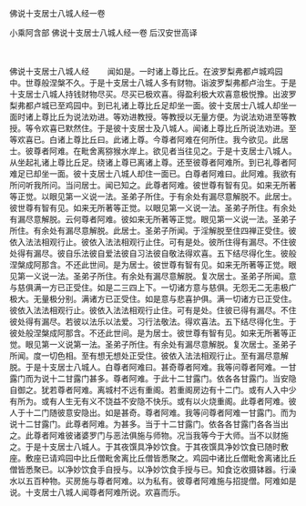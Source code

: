 佛说十支居士八城人经一卷


小乘阿含部
佛说十支居士八城人经一卷
后汉安世高译


　　

佛说十支居士八城人经
　　闻如是。一时诸上尊比丘。在波罗梨弗都卢城鸡园中。世尊般涅槃不久。于是十支居士八城人多有财物。诣波罗梨弗都卢治生。于是十支居士八城人持钱财物尽买。尽买已极欢喜。得盈利极大欢喜意极悦豫。出波罗梨弗都卢城已至鸡园中。到已礼诸上尊比丘足却坐一面。彼十支居士八城人却坐一面时诸上尊比丘为说法劝进。等劝进教授。等教授以无量方便。为说法劝进至等教授。等令欢喜已默然住。于是彼十支居士及八城人。闻诸上尊比丘所说法劝进。至等欢喜已。白诸上尊比丘曰。此诸上尊。今尊者阿难在何所住。我今欲见。此居士。彼尊者阿难。在毗舍离猕猴水岸上。欲见者当往见之。于是十支居士八城人。从坐起礼诸上尊比丘足。绕诸上尊已离诸上尊。还至彼尊者阿难所。到已礼尊者阿难足已却坐一面。彼十支居士八城人却住一面已。白尊者阿难曰。此阿难。我欲有所问听我所问。当问居士。闻已知之。此尊者阿难。彼世尊有智有见。如来无所著等正觉。以眼见第一义说一法。圣弟子所住。于有余处有漏尽意解脱不。此居士。彼世尊有智有见。如来无所著等正觉。以眼见第一义说一法。圣弟子所住。有余处有漏尽意解脱。云何尊者阿难。彼如来无所著等正觉。眼见第一义说一法。圣弟子所住。有余处有漏尽意解脱。此居士。圣弟子所闻。于淫解脱至住四禅正受住。彼依入法法相观行止。彼依入法法相观行止住。可有是处。彼所住得有漏尽。不住彼处得有漏尽。彼自乐法彼自爱法彼自习法彼自敬法得欢喜。五下结尽得化生。彼般涅槃成阿那含。不还此世间。是为居士。彼世尊有智有见。如来无所著等正觉。眼见第一义说一法。圣弟子所住。有余处有漏尽意解脱。复次居士。圣弟子所闻。意与慈俱满一方已正受住。如是二三四上下。一切诸方意与慈俱。无怨无二无恚极广极大。无量极分别。满诸方已正受住。如是意与悲喜护俱。满一切诸方已正受住。彼依入法法相观行止。彼依入法法相观行止住。可有是处。住彼已得有漏尽。不住彼处得有漏尽。若彼以法乐以法爱。习行法敬法。得欢喜法。五下结尽得化生。于彼处般涅槃成阿那含。不还此世间。是为居士。彼世尊有智有见。如来无所著等正觉。眼见第一义说第一法。圣弟子所住。有余处有漏尽意解脱。复次居士。圣弟子所闻。度一切色相。至有想无想处正受住。彼依入法法相观行止。至有漏尽意解脱。于是十支居士八城人。白尊者阿难曰。甚奇尊者阿难。我等问尊者阿难。一甘露门而为说十二甘露门甚多。尊者阿难。于此十二甘露门。依各各甘露门。当安隐自御之。犹若尊者阿难。离城村不远有重阁。若重阁房边有十二门。或有人入中少有所为。或有人生无有义不饶益不安隐不快乐。或有以火烧重阁。此尊者阿难。彼人于十二门随彼意安隐出。如是甚奇。尊者阿难。我等问尊者阿难一甘露门。而为说十二甘露门。此尊者阿难。为甚多。当于十二甘露门。依各各甘露门各各当出之。此尊者阿难彼诸婆罗门与恶法俱施与师物。况当我等今于大师。当不以财施之。于是十支居士八城人。于其夜馔具净妙饮食。于其夜馔具净妙饮食已随时敷座。敷座已请鸡园中比丘僧毗舍离比丘僧皆悉聚之。鸡园中诸比丘僧毗舍离诸比丘僧皆悉聚已。以净妙饮食手自授与。以净妙饮食手授与已。知食讫收摄钵器。行澡水以五百种物。买房施与尊者阿难。以为私有。彼尊者阿难施与招提僧。阿难如是说。十支居士八城人闻尊者阿难所说。欢喜而乐。

 
